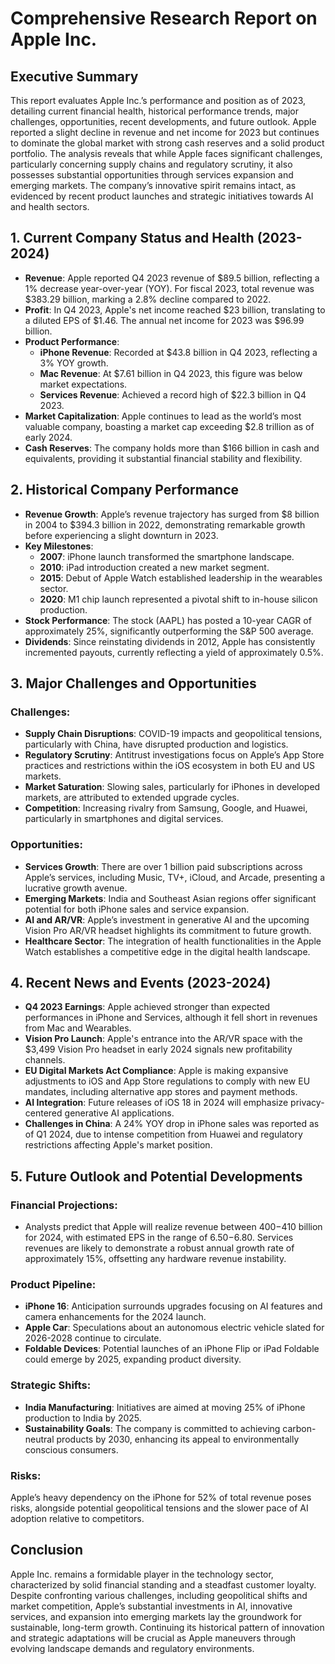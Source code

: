 # Comprehensive Research Report on Apple Inc.

## Executive Summary  
This report evaluates Apple Inc.’s performance and position as of 2023, detailing current financial health, historical performance trends, major challenges, opportunities, recent developments, and future outlook. Apple reported a slight decline in revenue and net income for 2023 but continues to dominate the global market with strong cash reserves and a solid product portfolio. The analysis reveals that while Apple faces significant challenges, particularly concerning supply chains and regulatory scrutiny, it also possesses substantial opportunities through services expansion and emerging markets. The company’s innovative spirit remains intact, as evidenced by recent product launches and strategic initiatives towards AI and health sectors.

## 1. Current Company Status and Health (2023-2024)  
- **Revenue**: Apple reported Q4 2023 revenue of $89.5 billion, reflecting a 1% decrease year-over-year (YOY). For fiscal 2023, total revenue was $383.29 billion, marking a 2.8% decline compared to 2022.
- **Profit**: In Q4 2023, Apple's net income reached $23 billion, translating to a diluted EPS of $1.46. The annual net income for 2023 was $96.99 billion.
- **Product Performance**:  
  - **iPhone Revenue**: Recorded at $43.8 billion in Q4 2023, reflecting a 3% YOY growth.  
  - **Mac Revenue**: At $7.61 billion in Q4 2023, this figure was below market expectations.  
  - **Services Revenue**: Achieved a record high of $22.3 billion in Q4 2023.  
- **Market Capitalization**: Apple continues to lead as the world’s most valuable company, boasting a market cap exceeding $2.8 trillion as of early 2024.
- **Cash Reserves**: The company holds more than $166 billion in cash and equivalents, providing it substantial financial stability and flexibility.

## 2. Historical Company Performance  
- **Revenue Growth**: Apple’s revenue trajectory has surged from $8 billion in 2004 to $394.3 billion in 2022, demonstrating remarkable growth before experiencing a slight downturn in 2023.  
- **Key Milestones**:  
  - **2007**: iPhone launch transformed the smartphone landscape.  
  - **2010**: iPad introduction created a new market segment.  
  - **2015**: Debut of Apple Watch established leadership in the wearables sector.  
  - **2020**: M1 chip launch represented a pivotal shift to in-house silicon production.  
- **Stock Performance**: The stock (AAPL) has posted a 10-year CAGR of approximately 25%, significantly outperforming the S&P 500 average.  
- **Dividends**: Since reinstating dividends in 2012, Apple has consistently incremented payouts, currently reflecting a yield of approximately 0.5%.

## 3. Major Challenges and Opportunities  
### **Challenges**:  
- **Supply Chain Disruptions**: COVID-19 impacts and geopolitical tensions, particularly with China, have disrupted production and logistics.  
- **Regulatory Scrutiny**: Antitrust investigations focus on Apple’s App Store practices and restrictions within the iOS ecosystem in both EU and US markets.  
- **Market Saturation**: Slowing sales, particularly for iPhones in developed markets, are attributed to extended upgrade cycles.  
- **Competition**: Increasing rivalry from Samsung, Google, and Huawei, particularly in smartphones and digital services.

### **Opportunities**:  
- **Services Growth**: There are over 1 billion paid subscriptions across Apple’s services, including Music, TV+, iCloud, and Arcade, presenting a lucrative growth avenue.  
- **Emerging Markets**: India and Southeast Asian regions offer significant potential for both iPhone sales and service expansion.  
- **AI and AR/VR**: Apple’s investment in generative AI and the upcoming Vision Pro AR/VR headset highlights its commitment to future growth.  
- **Healthcare Sector**: The integration of health functionalities in the Apple Watch establishes a competitive edge in the digital health landscape.

## 4. Recent News and Events (2023-2024)  
- **Q4 2023 Earnings**: Apple achieved stronger than expected performances in iPhone and Services, although it fell short in revenues from Mac and Wearables.  
- **Vision Pro Launch**: Apple's entrance into the AR/VR space with the $3,499 Vision Pro headset in early 2024 signals new profitability channels.  
- **EU Digital Markets Act Compliance**: Apple is making expansive adjustments to iOS and App Store regulations to comply with new EU mandates, including alternative app stores and payment methods.  
- **AI Integration**: Future releases of iOS 18 in 2024 will emphasize privacy-centered generative AI applications.  
- **Challenges in China**: A 24% YOY drop in iPhone sales was reported as of Q1 2024, due to intense competition from Huawei and regulatory restrictions affecting Apple's market position.

## 5. Future Outlook and Potential Developments  
### **Financial Projections**:  
- Analysts predict that Apple will realize revenue between $400-$410 billion for 2024, with estimated EPS in the range of $6.50-$6.80. Services revenues are likely to demonstrate a robust annual growth rate of approximately 15%, offsetting any hardware revenue instability.  

### **Product Pipeline**:  
- **iPhone 16**: Anticipation surrounds upgrades focusing on AI features and camera enhancements for the 2024 launch.  
- **Apple Car**: Speculations about an autonomous electric vehicle slated for 2026-2028 continue to circulate.  
- **Foldable Devices**: Potential launches of an iPhone Flip or iPad Foldable could emerge by 2025, expanding product diversity.  

### **Strategic Shifts**:  
- **India Manufacturing**: Initiatives are aimed at moving 25% of iPhone production to India by 2025.  
- **Sustainability Goals**: The company is committed to achieving carbon-neutral products by 2030, enhancing its appeal to environmentally conscious consumers.  

### **Risks**:  
Apple’s heavy dependency on the iPhone for 52% of total revenue poses risks, alongside potential geopolitical tensions and the slower pace of AI adoption relative to competitors.

## Conclusion  
Apple Inc. remains a formidable player in the technology sector, characterized by solid financial standing and a steadfast customer loyalty. Despite confronting various challenges, including geopolitical shifts and market competition, Apple’s substantial investments in AI, innovative services, and expansion into emerging markets lay the groundwork for sustainable, long-term growth. Continuing its historical pattern of innovation and strategic adaptations will be crucial as Apple maneuvers through evolving landscape demands and regulatory environments.